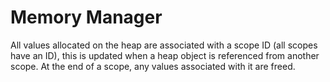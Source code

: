 # Memory Manager

All values allocated on the heap are associated with a scope ID (all scopes have
an ID), this is updated when a heap object is referenced from another scope. At
the end of a scope, any values associated with it are freed.
